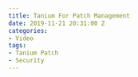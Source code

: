 ```yaml
---
title: Tanium For Patch Management
date: 2019-11-21 20:31:00 Z
categories:
- Video
tags:
- Tanium Patch
- Security
---
```


